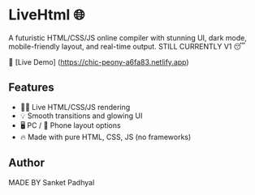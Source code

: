 # LiveHtml 🌐

A futuristic HTML/CSS/JS online compiler with stunning UI, dark mode, mobile-friendly layout, and real-time output.
STILL CURRENTLY V1 😴

🔗 [Live Demo] (https://chic-peony-a6fa83.netlify.app)

## Features
- 👨‍💻 Live HTML/CSS/JS rendering
- 💡 Smooth transitions and glowing UI
- 🖥 PC / 📱 Phone layout options
- 🔥 Made with pure HTML, CSS, JS (no frameworks)

## Author
MADE BY Sanket Padhyal
